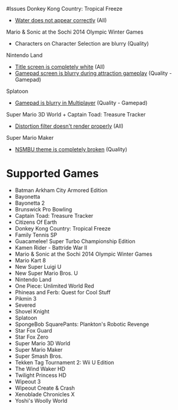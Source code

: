 #Issues
Donkey Kong Country: Tropical Freeze

- [Water does not appear correctly](http://i.imgur.com/0X194fi.jpg) (All)

Mario & Sonic at the Sochi 2014 Olympic Winter Games

- Characters on Character Selection are blurry (Quality)

Nintendo Land

- [Title screen is completely white](http://i.imgur.com/Jmbpj0h.png) (All)
- [Gamepad screen is blurry during attraction gameplay](http://i.imgur.com/B22muq6.jpg) (Quality - Gamepad)

Splatoon

- [Gamepad is blurry in Multiplayer](http://imgur.com/a/1YecH) (Quality - Gamepad)

Super Mario 3D World + Captain Toad: Treasure Tracker

- [Distortion filter doesn't render properly](http://i.imgur.com/LSaWMyN.jpg) (All)

Super Mario Maker

- [NSMBU theme is completely broken](http://i.imgur.com/OumJaa6.png) (Quality)

# Supported Games
- Batman Arkham City Armored Edition
- Bayonetta
- Bayonetta 2
- Brunswick Pro Bowling
- Captain Toad: Treasure Tracker
- Citizens Of Earth
- Donkey Kong Country: Tropical Freeze
- Family Tennis SP
- Guacamelee! Super Turbo Championship Edition
- Kamen Rider - Battride War II
- Mario & Sonic at the Sochi 2014 Olympic Winter Games
- Mario Kart 8
- New Super Luigi U
- New Super Mario Bros. U
- Nintendo Land
- One Piece: Unlimited World Red
- Phineas and Ferb: Quest for Cool Stuff
- Pikmin 3
- Severed
- Shovel Knight
- Splatoon
- SpongeBob SquarePants: Plankton's Robotic Revenge
- Star Fox Guard
- Star Fox Zero
- Super Mario 3D World
- Super Mario Maker
- Super Smash Bros.
- Tekken Tag Tournament 2: Wii U Edition
- The Wind Waker HD
- Twilight Princess HD
- Wipeout 3
- Wipeout Create & Crash
- Xenoblade Chronicles X
- Yoshi's Woolly World